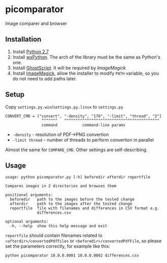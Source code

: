 # picomparator
Image comparer and browser

## Installation
1. Install [Python 2.7](https://www.python.org/downloads/release/python-2711/)
2. Install [wxPython](http://www.wxpython.org/download.php#msw). The arch of the library must be the same as Python's one.
3. Install [GhostScript](https://github.com/ArtifexSoftware/ghostpdl-downloads/releases/download/gs919/gs919w32.exe). It will be required by _ImageMagick_
4. Install [ImageMagick](http://www.imagemagick.org/download/binaries/ImageMagick-7.0.1-3-Q8-x64-dll.exe), allow the installer to modify `PATH` variable, so you do not need to add paths later.

## Setup
Copy `settings.py.win`/`settings.py.linux` to `settings.py`
```
CONVERT_CMD = ["convert", "-density", "170", "-limit", "thread", "2"]
                ^^^^^^^   ^^^^^^^^^^^^^^^^^^^^^^^^^^^^^^^^^^^^^^^^^^
                command           command-line params
```
* `-density` - resolution of PDF->PNG convertion
* `-limit thread` - number of threads to perform convertion in parallel

Almost the same for `COMPARE_CMD`. Other settings are self-describing.

## Usage
```
usage: python picomparator.py [-h] beforedir afterdir reportfile

Compares images in 2 directories and browses them

positional arguments:
  beforedir   path to the images before the tested change
  afterdir    path to the images after the tested change
  reportfile  file with filenames and differences in CSV format e.g.
              differences.csv

optional arguments:
  -h, --help  show this help message and exit
```
`reportfile` should contain filenames related to `<afterdir>/convertedPdfFiles` or `<beforedir>/convertedPdfFile`, so please set the parameters correctly, for example like this:
```
python picomparator 10.0.0.0001 10.0.0.0002 differences.csv
```
